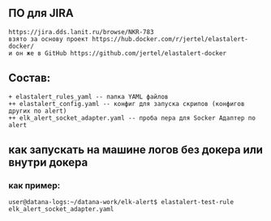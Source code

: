 ## ПО для JIRA 
    https://jira.dds.lanit.ru/browse/NKR-783
    взято за основу проект https://hub.docker.com/r/jertel/elastalert-docker/
    и он же в GitHub https://github.com/jertel/elastalert-docker
## Состав:
```
+ elastalert_rules_yaml -- папка YAML файлов
++ elastalert_config.yaml -- конфиг для запуска скрипов (конфигов других по alert)
++ elk_alert_socket_adapter.yaml -- проба пера для Socker Адаптер по alert
```

## как запускать на машине логов без докера или внутри докера
### как пример: 
```
user@datana-logs:~/datana-work/elk-alert$ elastalert-test-rule elk_alert_socket_adapter.yaml 
```
   

